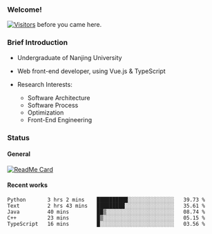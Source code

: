 ### Welcome!

[![Visitors](https://visitor-badge.laobi.icu/badge?page_id=HermitSun.HermitSun)]() before you came here.

### Brief Introduction

- Undergraduate of Nanjing University

- Web front-end developer, using Vue.js & TypeScript

- Research Interests: 
  - Software Architecture
  - Software Process
  - Optimization
  - Front-End Engineering

### Status

#### General

[![ReadMe Card](https://github-readme-stats.hermitsun.vercel.app/api?username=HermitSun&count_private=true&show_icons=true)]()

#### Recent works

<!--START_SECTION:waka-->
```text
Python       3 hrs 2 mins    ██████████░░░░░░░░░░░░░░░   39.73 % 
Text         2 hrs 43 mins   █████████░░░░░░░░░░░░░░░░   35.61 % 
Java         40 mins         ██▒░░░░░░░░░░░░░░░░░░░░░░   08.74 % 
C++          23 mins         █▒░░░░░░░░░░░░░░░░░░░░░░░   05.15 % 
TypeScript   16 mins         █░░░░░░░░░░░░░░░░░░░░░░░░   03.56 % 
```
<!--END_SECTION:waka-->
